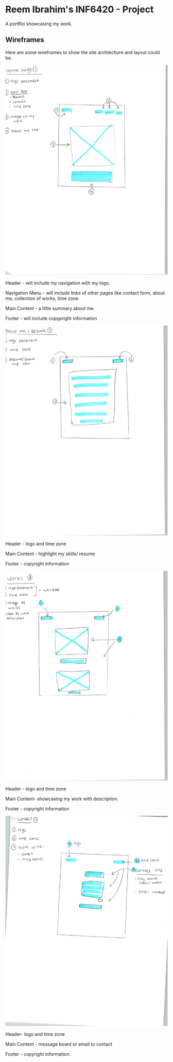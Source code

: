
# Reem Ibrahim's INF6420 - Project

A portflio showcasing my work.

## Wireframes



Here are some wireframes to show the site archtectiure and layout could be.

![Wireframe of landing page](Wireframes/wireframe0.jpg)

Header - will include my navigation with my logo.  

Navigation Menu - will include links of other pages like contact form, about me, collection of works, time zone

Main Content - a little summary about me.

Footer - will include copypright information


![Wireframe of about me](Wireframes/wireframe3.jpg)

Header - logo and time zone

Main Content - highlight my skills/ resume

Footer - copyright information


![Wireframe of projects](Wireframes/wireframe2.jpg)

Header - logo and time zone

Main Content- showcasing my work with description.

Footer - copyright information


![Wireframe of contact](Wireframes/wireframe1.jpg)

Header- logo and time zone

Main Content - message board or email to contact 

Footer - copyright information.




